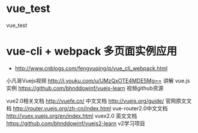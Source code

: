 # vue_test
vue_test

# vue-cli + webpack 多页面实例应用
* http://www.cnblogs.com/fengyuqing/p/vue_cli_webpack.html

小凡哥Vuejs视频
http://i.youku.com/u/UMzQxOTE4MDE5Mg==
讲解 vue.js 实例
https://github.com/bhnddowinf/vuejs-learn
视频github资源

vue2.0相关文档
http://vuefe.cn/ 中文文档
http://vuejs.org/guide/ 官网原文文档
http://router.vuejs.org/zh-cn/index.html vue-router2.0中文文档
http://vuex.vuejs.org/en/index.html vuex2.0 英文文档
https://github.com/bhnddowinf/vuejs2-learn v2学习项目
